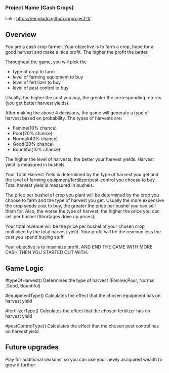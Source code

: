### Project Name (Cash Crops)
link : https://empludo.github.io/project-1/
## Overview
You are a cash crop farmer. Your objective is to farm a crop, hope for a good harvest and make a nice profit. The higher the profit the better.

Throughout the game, you will pick the

* type of crop to farm
* level of farming equipment to buy
* level of fertilizer to buy
* level of pest control to buy

Usually, the higher the cost you pay, the greater the corresponding returns (you get better harvest yields).


After making the above 4 decisions, the game will generate a type of harvest based on probability. The types of harvests are:
* Famine(10% chance)
* Poor(20% chance)
* Normal(40% chance)
* Good(20% chance)
* Bountiful(10% chance)

The higher the level of harvests, the better your harvest yields. Harvest yield is measured in bushels.

Your Total Harvest Yield is determined by the type of harvest you get and the level of farming equipment/fertilizer/pest-control you choose to buy.
Total harvest yield is measured in bushels.

The price per bushel of crop you plant will be determined by the crop you choose to farm and the type of harvest you get.
Usually the more expensive the crop seeds cost to buy, the greater the price per bushel you can sell them for.
Also, the worse the type of harvest, the higher the price you can sell per bushel.(Shortages drive up prices);

Your total revenue will be the price per bushel of your chosen crop multiplied by the total harvest yield. Your profit will be the revenue less the cost you spend buying stuff.

Your objective is to maximize profit, AND END THE GAME WITH MORE CASH THEN YOU STARTED OUT WITH.


## Game Logic
#typeOfHarvest()
Determines the type of harvest (Famine,Poor, Normal ,Good, Bountiful)

#equipmentType()
Calculates the effect that the chosen equipment has on harvest yield

#fertilizerType()
Calculates the effect that the chosen fertilizer has on harvest yield

#pestControlType()
Calculates the effect that the chosen pest control has on harvest yield

## Future upgrades
Play for additional seasons, so you can use your newly accquired wealth to grow it further
